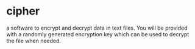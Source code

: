 # cipher
a software to encrypt and decrypt data in text files.
You will be provided with a randomly generated encryption key which can be used to decrypt the file when needed.

